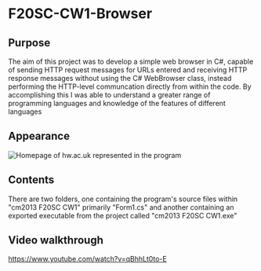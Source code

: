# F20SC-CW1-Browser
 
## Purpose
The aim of this project was to develop a simple web browser in C#, capable of sending HTTP request messages for URLs entered and receiving HTTP response messages without using the C# WebBrowser class, instead performing the HTTP-level communcation directly from within the code. By accomplishing this I was able to understand a greater range of programming languages and knowledge of the features of different languages


## Appearance 
 ![Homepage of hw.ac.uk represented in the program](https://i.gyazo.com/45b9cbe9d49ad3277522422dca5b18c7.png)

## Contents
There are two folders, one containing the program's source files within "cm2013 F20SC CW1" primarily "Form1.cs" and another containing an exported executable from the project called "cm2013 F20SC CW1.exe"

## Video walkthrough
https://www.youtube.com/watch?v=qBhhLt0to-E
